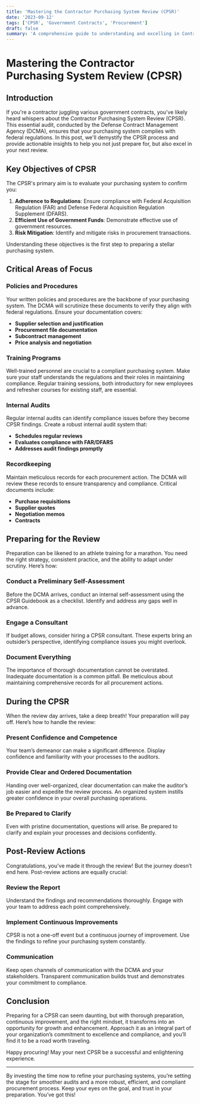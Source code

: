```yaml
---
title: 'Mastering the Contractor Purchasing System Review (CPSR)'
date: '2023-09-12'
tags: ['CPSR', 'Government Contracts', 'Procurement']
draft: false
summary: 'A comprehensive guide to understanding and excelling in Contractor Purchasing System Reviews, making the intricate process engaging and straightforward.'
---
```


# Mastering the Contractor Purchasing System Review (CPSR)

## Introduction

If you're a contractor juggling various government contracts, you've likely heard whispers about the Contractor Purchasing System Review (CPSR). This essential audit, conducted by the Defense Contract Management Agency (DCMA), ensures that your purchasing system complies with federal regulations. In this post, we'll demystify the CPSR process and provide actionable insights to help you not just prepare for, but also excel in your next review.

## Key Objectives of CPSR

The CPSR's primary aim is to evaluate your purchasing system to confirm you:

1. **Adherence to Regulations**: Ensure compliance with Federal Acquisition Regulation (FAR) and Defense Federal Acquisition Regulation Supplement (DFARS).
2. **Efficient Use of Government Funds**: Demonstrate effective use of government resources.
3. **Risk Mitigation**: Identify and mitigate risks in procurement transactions.

Understanding these objectives is the first step to preparing a stellar purchasing system.

## Critical Areas of Focus

### Policies and Procedures

Your written policies and procedures are the backbone of your purchasing system. The DCMA will scrutinize these documents to verify they align with federal regulations. Ensure your documentation covers:

- **Supplier selection and justification**
- **Procurement file documentation**
- **Subcontract management**
- **Price analysis and negotiation**

### Training Programs

Well-trained personnel are crucial to a compliant purchasing system. Make sure your staff understands the regulations and their roles in maintaining compliance. Regular training sessions, both introductory for new employees and refresher courses for existing staff, are essential.

### Internal Audits

Regular internal audits can identify compliance issues before they become CPSR findings. Create a robust internal audit system that:

- **Schedules regular reviews**
- **Evaluates compliance with FAR/DFARS**
- **Addresses audit findings promptly**

### Recordkeeping

Maintain meticulous records for each procurement action. The DCMA will review these records to ensure transparency and compliance. Critical documents include:

- **Purchase requisitions**
- **Supplier quotes**
- **Negotiation memos**
- **Contracts**

## Preparing for the Review

Preparation can be likened to an athlete training for a marathon. You need the right strategy, consistent practice, and the ability to adapt under scrutiny. Here’s how:

### Conduct a Preliminary Self-Assessment

Before the DCMA arrives, conduct an internal self-assessment using the CPSR Guidebook as a checklist. Identify and address any gaps well in advance.

### Engage a Consultant

If budget allows, consider hiring a CPSR consultant. These experts bring an outsider’s perspective, identifying compliance issues you might overlook.

### Document Everything

The importance of thorough documentation cannot be overstated. Inadequate documentation is a common pitfall. Be meticulous about maintaining comprehensive records for all procurement actions.

## During the CPSR

When the review day arrives, take a deep breath! Your preparation will pay off. Here’s how to handle the review:

### Present Confidence and Competence

Your team’s demeanor can make a significant difference. Display confidence and familiarity with your processes to the auditors. 

### Provide Clear and Ordered Documentation

Handing over well-organized, clear documentation can make the auditor’s job easier and expedite the review process. An organized system instills greater confidence in your overall purchasing operations.

### Be Prepared to Clarify

Even with pristine documentation, questions will arise. Be prepared to clarify and explain your processes and decisions confidently.

## Post-Review Actions

Congratulations, you’ve made it through the review! But the journey doesn’t end here. Post-review actions are equally crucial:

### Review the Report

Understand the findings and recommendations thoroughly. Engage with your team to address each point comprehensively.

### Implement Continuous Improvements

CPSR is not a one-off event but a continuous journey of improvement. Use the findings to refine your purchasing system constantly.

### Communication

Keep open channels of communication with the DCMA and your stakeholders. Transparent communication builds trust and demonstrates your commitment to compliance.

## Conclusion

Preparing for a CPSR can seem daunting, but with thorough preparation, continuous improvement, and the right mindset, it transforms into an opportunity for growth and enhancement. Approach it as an integral part of your organization’s commitment to excellence and compliance, and you’ll find it to be a road worth traveling.

Happy procuring! May your next CPSR be a successful and enlightening experience.

---

By investing the time now to refine your purchasing systems, you’re setting the stage for smoother audits and a more robust, efficient, and compliant procurement process. Keep your eyes on the goal, and trust in your preparation. You’ve got this!